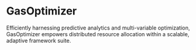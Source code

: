 # GasOptimizer
Efficiently harnessing predictive analytics and multi-variable optimization, GasOptimizer empowers distributed resource allocation within a scalable, adaptive framework suite.
